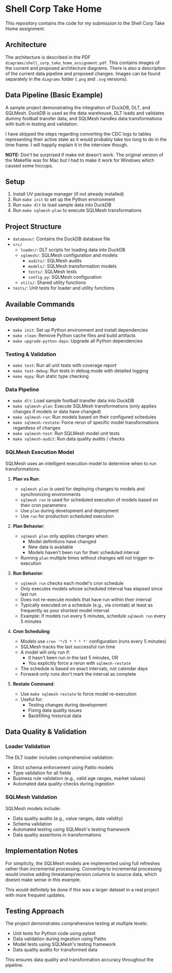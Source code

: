 # Shell Corp Take Home

This repository contains the code for my submission to the Shell Corp Take Home assignment.

## Architecture

The architecture is described in the PDF `diagrams/shell_corp_take_home_assignment.pdf`. This contains images of the current and proposed architecture diagrams. There is also a description of the current data pipeline and proposed changes. Images can be found separately in the `diagrams` folder (`.png` and `.svg` versions).

## Data Pipeline (Basic Example)

A sample project demonstrating the integration of DuckDB, DLT, and SQLMesh. 
DuckDB is used as the data warehouse, DLT loads and validates dummy football transfer data, and SQLMesh handles data transformations with built-in testing and validation.

I have skipped the steps regarding converting the CDC logs to tables representing their active state as it would probably take too long to do in the time frame. I will happily explain it in the interview though.

**NOTE:** Don't be surprised if make init doesn't work. The original version of the Makefile was for Mac but I had to make it work for Windows which caused some hiccups.

## Setup

1. Install UV package manager (if not already installed)
2. Run `make init` to set up the Python environment
3. Run `make dlt` to load sample data into DuckDB
4. Run `make sqlmesh-plan` to execute SQLMesh transformations

## Project Structure

- `database/`: Contains the DuckDB database file
- `src/`
  - `loader/`: DLT scripts for loading data into DuckDB
  - `sqlmesh/`: SQLMesh configuration and models
    - `audits/`: SQLMesh audits
    - `models/`: SQLMesh transformation models
    - `tests/`: SQLMesh tests
    - `config.py`: SQLMesh configuration
  - `utils/`: Shared utility functions
- `tests/`: Unit tests for loader and utility functions

## Available Commands

### Development Setup
- `make init`: Set up Python environment and install dependencies
- `make clean`: Remove Python cache files and build artifacts
- `make upgrade-python-deps`: Upgrade all Python dependencies

### Testing & Validation
- `make test`: Run all unit tests with coverage report
- `make test-debug`: Run tests in debug mode with detailed logging
- `make mypy`: Run static type checking

### Data Pipeline
- `make dlt`: Load sample football transfer data into DuckDB
- `make sqlmesh-plan`: Execute SQLMesh transformations (only applies changes if models or data have changed)
- `make sqlmesh-run`: Run models based on their configured schedules
- `make sqlmesh-restate`: Force rerun of specific model transformations regardless of changes
- `make sqlmesh-test`: Run SQLMesh model unit tests
- `make sqlmesh-audit`: Run data quality audits / checks

### SQLMesh Execution Model

SQLMesh uses an intelligent execution model to determine when to run transformations:

1. **Plan vs Run**:
   - `sqlmesh plan` is used for deploying changes to models and synchronizing environments
   - `sqlmesh run` is used for scheduled execution of models based on their cron parameters
   - Use `plan` during development and deployment
   - Use `run` for production scheduled execution

2. **Plan Behavior**:
   - `sqlmesh plan` only applies changes when:
     - Model definitions have changed
     - New data is available
     - Models haven't been run for their scheduled interval
   - Running `plan` multiple times without changes will not trigger re-execution

3. **Run Behavior**:
   - `sqlmesh run` checks each model's cron schedule
   - Only executes models whose scheduled interval has elapsed since last run
   - Does not re-execute models that have run within their interval
   - Typically executed on a schedule (e.g., via crontab) at least as frequently as your shortest model interval
   - Example: If models run every 5 minutes, schedule `sqlmesh run` every 5 minutes

4. **Cron Scheduling**:
   - Models use `cron '*/5 * * * *'` configuration (runs every 5 minutes)
   - SQLMesh tracks the last successful run time
   - A model will only run if:
     - It hasn't been run in the last 5 minutes, OR
     - You explicitly force a rerun with `sqlmesh-restate`
   - The schedule is based on exact intervals, not calendar days
   - Forward-only runs don't mark the interval as complete

5. **Restate Command**:
   - Use `make sqlmesh-restate` to force model re-execution
   - Useful for:
     - Testing changes during development
     - Fixing data quality issues
     - Backfilling historical data

## Data Quality & Validation

### Loader Validation
The DLT loader includes comprehensive validation:
- Strict schema enforcement using Patito models
- Type validation for all fields
- Business rule validation (e.g., valid age ranges, market values)
- Automated data quality checks during ingestion

### SQLMesh Validation
SQLMesh models include:
- Data quality audits (e.g., value ranges, date validity)
- Schema validation
- Automated testing using SQLMesh's testing framework
- Data quality assertions in transformations

## Implementation Notes

For simplicity, the SQLMesh models are implemented using full refreshes rather than incremental processing. Converting to incremental processing would involve adding timestamp/version columns to source data, which doesnt make sense in this example.

This would definitely be done if this was a larger dataset in a real project with more frequent updates.

## Testing Approach

The project demonstrates comprehensive testing at multiple levels:
- Unit tests for Python code using pytest
- Data validation during ingestion using Patito
- Model tests using SQLMesh's testing framework
- Data quality audits for transformed data

This ensures data quality and transformation accuracy throughout the pipeline.
